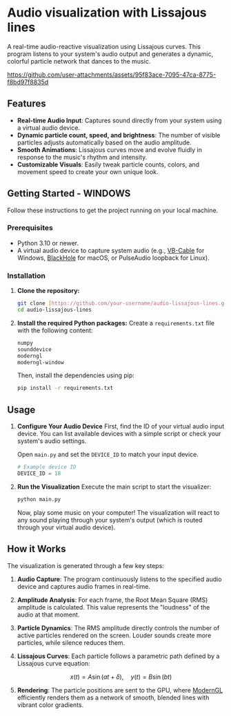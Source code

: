 # Audio visualization with Lissajous lines

A real-time audio-reactive visualization using Lissajous curves. This program listens to your system's audio output and generates a dynamic, colorful particle network that dances to the music.

https://github.com/user-attachments/assets/95f83ace-7095-47ca-8775-f8bd97f8835d

## Features

- **Real-time Audio Input**: Captures sound directly from your system using a virtual audio device.
- **Dynamic particle count, speed, and brightness**: The number of visible particles adjusts automatically based on the audio amplitude.
- **Smooth Animations**: Lissajous curves move and evolve fluidly in response to the music's rhythm and intensity.
- **Customizable Visuals**: Easily tweak particle counts, colors, and movement speed to create your own unique look.


##  Getting Started - WINDOWS

Follow these instructions to get the project running on your local machine.

### Prerequisites

-   Python 3.10 or newer.
-   A virtual audio device to capture system audio (e.g., [VB-Cable](https://vb-audio.com/Cable/) for Windows, [BlackHole](https://github.com/ExistentialAudio/BlackHole) for macOS, or PulseAudio loopback for Linux).

### Installation

1.  **Clone the repository:**
    ```sh
    git clone [https://github.com/your-username/audio-lissajous-lines.git](https://github.com/your-username/audio-lissajous-lines.git)
    cd audio-lissajous-lines
    ```

2.  **Install the required Python packages:**
    Create a `requirements.txt` file with the following content:
    ```txt
    numpy
    sounddevice
    moderngl
    moderngl-window
    ```
    Then, install the dependencies using pip:
    ```sh
    pip install -r requirements.txt
    ```

## Usage

1.  **Configure Your Audio Device**
    First, find the ID of your virtual audio input device. You can list available devices with a simple script or check your system's audio settings.

    Open `main.py` and set the `DEVICE_ID` to match your input device.
    ```python
    # Example device ID
    DEVICE_ID = 18
    ```

2.  **Run the Visualization**
    Execute the main script to start the visualizer:
    ```sh
    python main.py
    ```
    Now, play some music on your computer! The visualization will react to any sound playing through your system's output (which is routed through your virtual audio device).


## How it Works

The visualization is generated through a few key steps:

1.  **Audio Capture**: The program continuously listens to the specified audio device and captures audio frames in real-time.
2.  **Amplitude Analysis**: For each frame, the Root Mean Square (RMS) amplitude is calculated. This value represents the "loudness" of the audio at that moment.
3.  **Particle Dynamics**: The RMS amplitude directly controls the number of active particles rendered on the screen. Louder sounds create more particles, while silence reduces them.
4.  **Lissajous Curves**: Each particle follows a parametric path defined by a Lissajous curve equation:
   
    $$
    x(t) = A \sin(a t + \delta), \quad y(t) = B \sin(b t)
    $$
    
6.  **Rendering**: The particle positions are sent to the GPU, where [ModernGL](https://github.com/moderngl/moderngl) efficiently renders them as a network of smooth, blended lines with vibrant color gradients.
